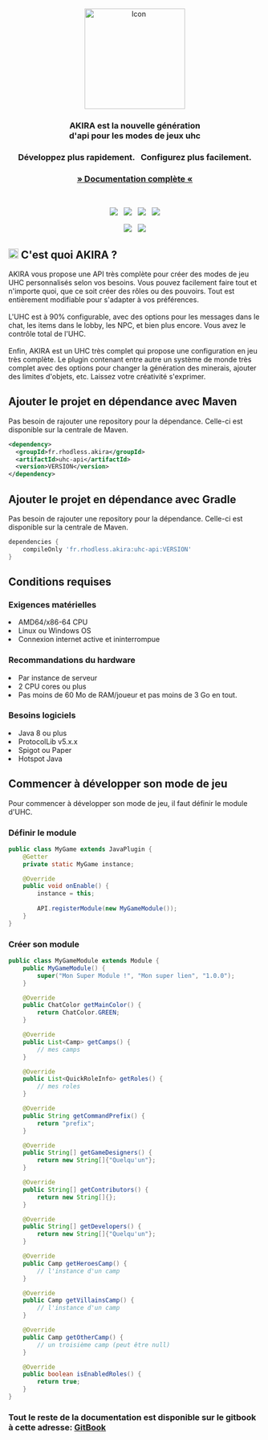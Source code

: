 <br>

<p align="center">
    <img width="200" src="https://imgur.com/AxKQPw9.png" alt="Icon">
</p>

<h3 align="center">
    AKIRA est la nouvelle génération <br>
    d'api pour les modes de jeux uhc
</h3>

<h3 align="center">Développez plus rapidement. &nbsp; Configurez plus facilement.</h3>
<h3 align="center"><a href="https://akira-docs.rhodless.fr" target="_BLANK">» Documentation complète «</a></h3>

<br>

<p align="center">
    <a href="#"><img src="https://img.shields.io/github/v/release/rhodless/akira-api?color=f58a42&include_prereleases&label=version&sort=semver&style=flat-square"></a>
    &nbsp;
    <a href="#"><img src="https://img.shields.io/badge/built_with-Java-dca282.svg?style=flat-square"></a>
    &nbsp;
    <a href="https://github.com/surrealdb/surrealdb/actions"><img src="https://img.shields.io/github/actions/workflow/status/rhodless/akira-api/ci.yml?style=flat-square&branch=main"></a>
    &nbsp;
    <a href="#"><img src="https://img.shields.io/badge/license-MIT-00bfff.svg?style=flat-square"></a>
</p>
<p align="center">
	<a href="#"><img src="https://img.shields.io/discord/1068487764074565642?label=discord&style=flat-square&color=5a66f6"></a>
	&nbsp;
    <a href="https://twitter.com/Rhodless"><img src="https://img.shields.io/badge/twitter-follow-1d9bf0.svg?style=flat-square"></a>
</p>

<h2><img height="20" src="https://imgur.com/AxKQPw9.png">&nbsp;C'est quoi AKIRA ?</h2>
AKIRA vous propose une API très complète pour créer des modes de jeu UHC personnalisés selon vos besoins. Vous pouvez facilement faire tout et n'importe quoi, que ce soit créer des rôles ou des pouvoirs. Tout est entièrement modifiable pour s'adapter à vos préférences.
<br><br>
L'UHC est à 90% configurable, avec des options pour les messages dans le chat, les items dans le lobby, les NPC, et bien plus encore. Vous avez le contrôle total de l'UHC.
<br><br>
Enfin, AKIRA est un UHC très complet qui propose une configuration en jeu très complète. Le plugin contenant entre autre un système de monde très complet avec des options pour changer la génération des minerais, ajouter des limites d'objets, etc. Laissez votre créativité s'exprimer.
  
## Ajouter le projet en dépendance avec Maven
 
Pas besoin de rajouter une repository pour la dépendance. Celle-ci est disponible sur la centrale de Maven.
   
```xml
<dependency>
  <groupId>fr.rhodless.akira</groupId>
  <artifactId>uhc-api</artifactId>
  <version>VERSION</version>
</dependency>
```

## Ajouter le projet en dépendance avec Gradle
 
Pas besoin de rajouter une repository pour la dépendance. Celle-ci est disponible sur la centrale de Maven.
   
```groovy
dependencies {
    compileOnly 'fr.rhodless.akira:uhc-api:VERSION'
}
```

## Conditions requises

### Exigences matérielles

<li>AMD64/x86-64 CPU</li>
<li>Linux ou Windows OS</li>
<li>Connexion internet active et ininterrompue</li>

### Recommandations du hardware

<li>Par instance de serveur</li>
<li>2 CPU cores ou plus</li>
<li>Pas moins de 60 Mo de RAM/joueur et pas moins de 3 Go en tout.</li>

### Besoins logiciels

<li>Java 8 ou plus</li>
<li>ProtocolLib v5.x.x</li>
<li>Spigot ou Paper</li>
<li>Hotspot Java</li>

## Commencer à développer son mode de jeu

<p>
Pour commencer à développer son mode de jeu, il faut définir le module d'UHC.

### Définir le module
```java
public class MyGame extends JavaPlugin {
    @Getter
    private static MyGame instance;

    @Override
    public void onEnable() {
        instance = this;
        
        API.registerModule(new MyGameModule());
    }
}
```

### Créer son module
```java
public class MyGameModule extends Module {
    public MyGameModule() {
        super("Mon Super Module !", "Mon super lien", "1.0.0");
    }

    @Override
    public ChatColor getMainColor() {
        return ChatColor.GREEN;
    }

    @Override
    public List<Camp> getCamps() {
        // mes camps
    }

    @Override
    public List<QuickRoleInfo> getRoles() {
        // mes roles
    }

    @Override
    public String getCommandPrefix() {
        return "prefix";
    }

    @Override
    public String[] getGameDesigners() {
        return new String[]{"Quelqu'un"};
    }

    @Override
    public String[] getContributors() {
        return new String[]{};
    }

    @Override
    public String[] getDevelopers() {
        return new String[]{"Quelqu'un"};
    }

    @Override
    public Camp getHeroesCamp() {
        // l'instance d'un camp
    }

    @Override
    public Camp getVillainsCamp() {
        // l'instance d'un camp
    }

    @Override
    public Camp getOtherCamp() {
        // un troisième camp (peut être null)
    }

    @Override
    public boolean isEnabledRoles() {
        return true;
    }
}
```

### Tout le reste de la documentation est disponible sur le gitbook à cette adresse: [GitBook](https://akira-docs.rhodless.fr) 
